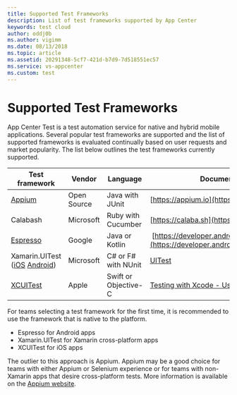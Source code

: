 ```yaml
---
title: Supported Test Frameworks
description: List of test frameworks supported by App Center
keywords: test cloud
author: oddj0b
ms.author: vigimm
ms.date: 08/13/2018
ms.topic: article
ms.assetid: 20291348-5cf7-421d-b7d9-7d518551ec57
ms.service: vs-appcenter
ms.custom: test
---
```


# Supported Test Frameworks

App Center Test is a test automation service for native and hybrid mobile applications. Several popular test frameworks are supported and the list of supported frameworks is evaluated continually based on user requests and market popularity. The list below outlines the test frameworks currently supported.



| Test framework | Vendor      | Language | Documentation & resources                |
| -------------- | ----------- | ---------|----------------------------------------- |
| [Appium](https://docs.microsoft.com/en-us/appcenter/test-cloud/preparing-for-upload/appium)         | Open Source | Java with JUnit | [https://appium.io](https://appium.io)   |
| Calabash       | Microsoft   | Ruby with Cucumber | [https://calaba.sh](https://calaba.sh)     |
| [Espresso](https://docs.microsoft.com/en-us/appcenter/test-cloud/preparing-for-upload/espresso)       | Google      | Java or Kotlin | [https://developer.android.com/training/testing/espresso/](https://developer.android.com/training/testing/espresso/) |
| Xamarin.UITest ([iOS](https://docs.microsoft.com/en-us/appcenter/test-cloud/preparing-for-upload/xamarin-ios-uitest) [Android](https://docs.microsoft.com/en-gb/appcenter/test-cloud/preparing-for-upload/xamarin-android-uitest)) | Microsoft   | C# or F# with NUnit | [UITest](~/test-cloud/uitest/index.md) |
| [XCUITest](https://docs.microsoft.com/en-us/appcenter/test-cloud/preparing-for-upload/xcuitest)       | Apple       | Swift or Objective-C | [Testing with Xcode - User Interface Testing](https://developer.apple.com/library/content/documentation/DeveloperTools/Conceptual/testing_with_xcode/chapters/09-ui_testing.html) |

For teams selecting a test framework for the first time, it is recommended to use the framework that is native to the platform.

- Espresso for Android apps
- Xamarin.UITest for Xamarin cross-platform apps
- XCUITest for iOS apps

The outlier to this approach is Appium. Appium may be a good choice for teams with either Appium or Selenium experience or for teams with non-Xamarin apps that desire cross-platform tests. More information is available on the [Appium website](https://appium.io).
